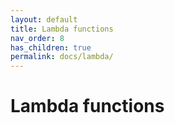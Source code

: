 ```yaml
---
layout: default
title: Lambda functions
nav_order: 8
has_children: true
permalink: docs/lambda/
---
```


# Lambda functions
